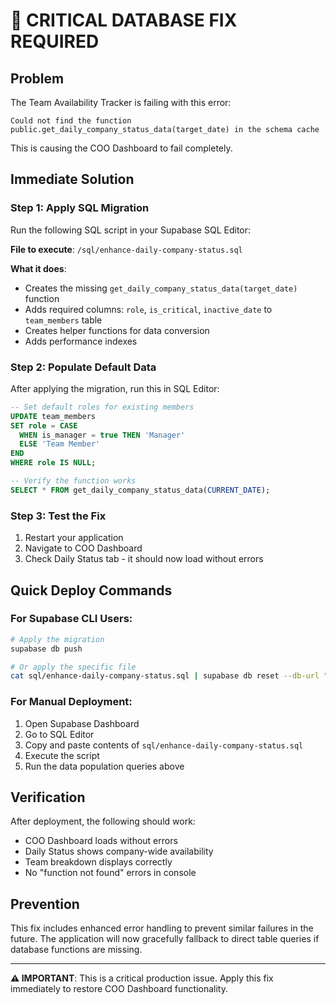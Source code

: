 # 🚨 CRITICAL DATABASE FIX REQUIRED

## Problem
The Team Availability Tracker is failing with this error:
```
Could not find the function public.get_daily_company_status_data(target_date) in the schema cache
```

This is causing the COO Dashboard to fail completely.

## Immediate Solution

### Step 1: Apply SQL Migration
Run the following SQL script in your Supabase SQL Editor:

**File to execute**: `/sql/enhance-daily-company-status.sql`

**What it does**:
- Creates the missing `get_daily_company_status_data(target_date)` function
- Adds required columns: `role`, `is_critical`, `inactive_date` to `team_members` table
- Creates helper functions for data conversion
- Adds performance indexes

### Step 2: Populate Default Data
After applying the migration, run this in SQL Editor:
```sql
-- Set default roles for existing members
UPDATE team_members 
SET role = CASE 
  WHEN is_manager = true THEN 'Manager'
  ELSE 'Team Member'
END 
WHERE role IS NULL;

-- Verify the function works
SELECT * FROM get_daily_company_status_data(CURRENT_DATE);
```

### Step 3: Test the Fix
1. Restart your application
2. Navigate to COO Dashboard
3. Check Daily Status tab - it should now load without errors

## Quick Deploy Commands

### For Supabase CLI Users:
```bash
# Apply the migration
supabase db push

# Or apply the specific file
cat sql/enhance-daily-company-status.sql | supabase db reset --db-url "$DATABASE_URL"
```

### For Manual Deployment:
1. Open Supabase Dashboard
2. Go to SQL Editor
3. Copy and paste contents of `sql/enhance-daily-company-status.sql`
4. Execute the script
5. Run the data population queries above

## Verification
After deployment, the following should work:
- COO Dashboard loads without errors
- Daily Status shows company-wide availability
- Team breakdown displays correctly
- No "function not found" errors in console

## Prevention
This fix includes enhanced error handling to prevent similar failures in the future. The application will now gracefully fallback to direct table queries if database functions are missing.

---

**⚠️ IMPORTANT**: This is a critical production issue. Apply this fix immediately to restore COO Dashboard functionality.